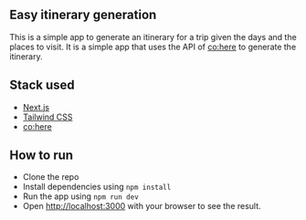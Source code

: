 ## Easy itinerary generation

This is a simple app to generate an itinerary for a trip given the days and the places to visit. It is a simple app that uses the API of [co:here](https://cohere.ai) to generate the itinerary.

## Stack used

- [Next.js](https://nextjs.org/)
- [Tailwind CSS](https://tailwindcss.com/)
- [co:here](https://cohere.ai)

## How to run

- Clone the repo
- Install dependencies using `npm install`
- Run the app using `npm run dev`
- Open [http://localhost:3000](http://localhost:3000) with your browser to see the result.